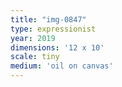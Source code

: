 ```yaml
---
title: "img-0847"
type: expressionist
year: 2019
dimensions: '12 x 10'
scale: tiny
medium: 'oil on canvas'
---
```


